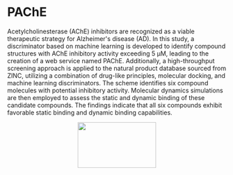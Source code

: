 # PAChE
Acetylcholinesterase (AChE) inhibitors are recognized as a viable therapeutic strategy for Alzheimer's disease (AD). In this study, a discriminator based on machine learning is developed to identify compound structures with AChE inhibitory activity exceeding 5 μM, leading to the creation of a web service named PAChE. Additionally, a high-throughput screening approach is applied to the natural product database sourced from ZINC, utilizing a combination of drug-like principles, molecular docking, and machine learning discriminators. The scheme identifies six compound molecules with potential inhibitory activity. Molecular dynamics simulations are then employed to assess the static and dynamic binding of these candidate compounds. The findings indicate that all six compounds exhibit favorable static binding and dynamic binding capabilities.
<div align=center>
<img src="https://github.com/hang921727/PAChE/main/image/toc.png" width="180" height="105">  
</div>
